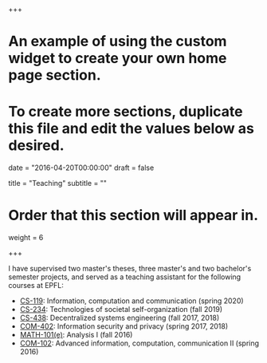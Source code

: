 +++
# An example of using the custom widget to create your own home page section.
# To create more sections, duplicate this file and edit the values below as desired.

date = "2016-04-20T00:00:00"
draft = false

title = "Teaching"
subtitle = ""

# Order that this section will appear in.
weight = 6

+++

I have supervised two master's theses, three master's and two bachelor's semester projects, and served as a teaching assistant for the following courses at EPFL:

- [CS-119](https://www.epfl.ch/schools/ic/education/icc/): Information, computation and communication (spring 2020)
- [CS-234](https://edu.epfl.ch/coursebook/en/technologies-of-societal-self-organization-CS-234): Technologies of societal self-organization (fall 2019)
- [CS-438](http://edu.epfl.ch/coursebook/en/decentralized-systems-engineering-CS-438): Decentralized systems engineering (fall 2017, 2018)
- [COM-402](http://edu.epfl.ch/coursebook/en/information-security-and-privacy-COM-402): Information security and privacy (spring 2017, 2018)
- [MATH-101(e)](http://edu.epfl.ch/coursebook/en/analysis-i-MATH-101-E): Analysis I (fall 2016)
- [COM-102](http://edu.epfl.ch/coursebook/en/advanced-information-computation-communication-ii-COM-102):
Advanced information, computation, communication II (spring 2016)

